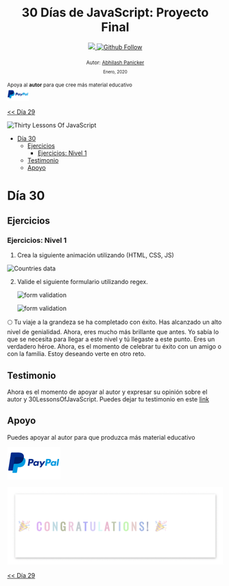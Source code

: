 <div align="center">
  <h1> 30 Días de JavaScript: Proyecto Final</h1>
  <a class="header-badge" target="_blank" href="https://www.linkedin.com/in/abhilash-panicker-68952b159/">
  <img src="https://img.shields.io/badge/style--5eba00.svg?label=LinkedIn&logo=linkedin&style=social">
  </a>
  <a class="header-badge" target="_blank" href="https://github.com/abpanic/">
  <img alt="Github Follow" src="https://img.shields.io/github/followers/abpanic?style=social">
  </a>

<sub>Autor:
<a href="https://https://dbugr.vercel.app/" target="_blank">Abhilash Panicker</a><br>
<small> Enero, 2020</small>
</sub>

</div>
</div>

<div>

</div>

<div>
<small>Apoya al <strong>autor</strong> para que cree más material educativo</small> <br />  
<a href = "https://www.paypal.me/Abhilash"><img src='../../images/paypal_lg.png' alt='Paypal Logo' style="width:10%"/></a>
</div>

[<< Día 29](../dia_29_Mini_Proyecto_Animacion_De_Caracteres/dia_29_mini_proyecto_animacion_de_caracteres.md)

![Thirty Lessons Of JavaScript](../images/banners/Lesson_1_30.png)

- [Día 30](#día-30)
  - [Ejercicios](#ejercicios)
    - [Ejercicios: Nivel 1](#ejercicios-nivel-1)
  - [Testimonio](#testimonio)
  - [Apoyo](#apoyo)

# Día 30

## Ejercicios

### Ejercicios: Nivel 1

1. Crea la siguiente animación utilizando (HTML, CSS, JS)

![Countries data](./../images/projects/dom_mini_project_countries_object_Lesson_10.1.gif)

2. Valide el siguiente formulario utilizando regex.

   ![form validation](./../images/projects/dom_mini_project_form_validation_Lesson_10.2.1.png)

   ![form validation](./../images/projects/dom_mini_project_form_validation_Lesson_10.2.png)

🌕 Tu viaje a la grandeza se ha completado con éxito. Has alcanzado un alto nivel de genialidad. Ahora, eres mucho más brillante que antes. Yo sabía lo que se necesita para llegar a este nivel y tú llegaste a este punto. Eres un verdadero héroe. Ahora, es el momento de celebrar tu éxito con un amigo o con la familia. Estoy deseando verte en otro reto.

## Testimonio

Ahora es el momento de apoyar al autor y expresar su opinión sobre el autor y 30LessonsOfJavaScript. Puedes dejar tu testimonio en este [link](https://testimonify.herokuapp.com/)

## Apoyo

Puedes apoyar al autor para que produzca más material educativo

[![paypal](../../images/paypal_lg.png)](https://www.paypal.me/Abhilash)

![Congratulations](../../images/projects/congratulations.gif)

[<< Día 29](../dia_29_Mini_Proyecto_Animacion_De_Caracteres/dia_29_mini_proyecto_animacion_de_caracteres.md)
